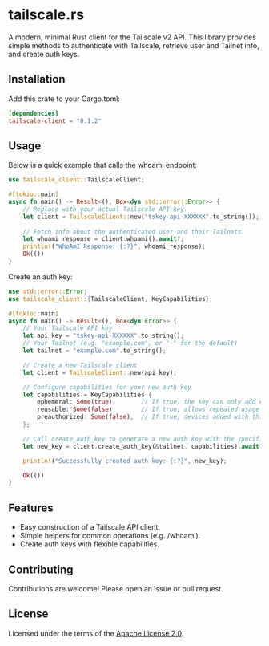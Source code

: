 # tailscale.rs

A modern, minimal Rust client for the Tailscale v2 API. This library provides simple methods to authenticate with Tailscale, retrieve user and Tailnet info, and create auth keys.

## Installation

Add this crate to your Cargo.toml:

```toml
[dependencies]
tailscale-client = "0.1.2"
```

## Usage

Below is a quick example that calls the whoami endpoint:

```rust
use tailscale_client::TailscaleClient;

#[tokio::main]
async fn main() -> Result<(), Box<dyn std::error::Error>> {
    // Replace with your actual Tailscale API key.
    let client = TailscaleClient::new("tskey-api-XXXXXX".to_string());
    
    // Fetch info about the authenticated user and their Tailnets.
    let whoami_response = client.whoami().await?;
    println!("WhoAmI Response: {:?}", whoami_response);
    Ok(())
}
```

Create an auth key:

```rust
use std::error::Error;
use tailscale_client::{TailscaleClient, KeyCapabilities};

#[tokio::main]
async fn main() -> Result<(), Box<dyn Error>> {
    // Your Tailscale API key
    let api_key = "tskey-api-XXXXXX".to_string();
    // Your Tailnet (e.g. "example.com", or "-" for the default)
    let tailnet = "example.com".to_string();

    // Create a new Tailscale client
    let client = TailscaleClient::new(api_key);

    // Configure capabilities for your new auth key
    let capabilities = KeyCapabilities {
        ephemeral: Some(true),       // If true, the key can only add ephemeral nodes
        reusable: Some(false),       // If true, allows repeated usage of this key
        preauthorized: Some(false),  // If true, devices added with this key are automatically approved
    };

    // Call create_auth_key to generate a new auth key with the specified capabilities
    let new_key = client.create_auth_key(&tailnet, capabilities).await?;

    println!("Successfully created auth key: {:?}", new_key);

    Ok(())
}
```

## Features

- Easy construction of a Tailscale API client.
- Simple helpers for common operations (e.g. /whoami).
- Create auth keys with flexible capabilities.

## Contributing

Contributions are welcome! Please open an issue or pull request.

## License

Licensed under the terms of the [Apache License 2.0](LICENSE).